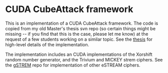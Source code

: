# CUDA CubeAttack framework #
This is an implementation of a CUDA CubeAttack framework. The code is
copied from my old Master's thesis svn repo (so certain things might
be missing -- if you find that this is the case, please let me know)
at the request of a few students working on a similar topic.
See the [thesis](http://www.deian.net/pubs/stefan:2011:analysis.pdf)
for high-level details of the implementation.

The implementation includes an CUDA implementations of the Xorshift
random number generator, and the Trivium and MICKEY strem ciphers.
See the [gSTREM](https://github.com/deian/gSTREAM) repo for
implementation of other eSTREAM ciphers.
